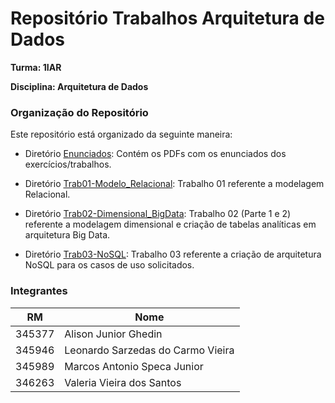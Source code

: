 # Repositório Trabalhos Arquitetura de Dados

**Turma: 1IAR**

**Disciplina: Arquitetura de Dados** 

### Organização do Repositório
Este repositório está organizado da seguinte maneira:

* Diretório [Enunciados](./Enunciados/): Contém os PDFs com os enunciados dos exercícios/trabalhos.

* Diretório [Trab01-Modelo_Relacional](./Trab01-Modelo_Relacional/): Trabalho 01 referente a modelagem Relacional.

* Diretório [Trab02-Dimensional_BigData](./Trab02-Dimensional_BigData/): Trabalho 02 (Parte 1 e 2) referente a modelagem dimensional e criação de tabelas analíticas em arquitetura Big Data.

* Diretório [Trab03-NoSQL](./Trab03-NoSQL/): Trabalho 03 referente a criação de arquitetura NoSQL para os casos de uso solicitados. 



### Integrantes

| RM | Nome |
| --- | --- | 
| 345377 | Alison Junior Ghedin |
| 345946 | Leonardo Sarzedas do Carmo Vieira |
| 345989 | Marcos Antonio Speca Junior |
| 346263 | Valeria Vieira dos Santos |
